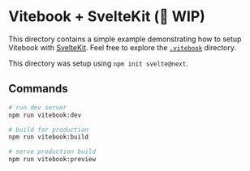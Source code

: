 # Vitebook + SvelteKit (🚧 WIP)

This directory contains a simple example demonstrating how to setup Vitebook with
[SvelteKit](https://kit.svelte.dev). Feel free to explore the [`.vitebook`](./.vitebook)
directory.

This directory was setup using `npm init svelte@next`.

## Commands

```bash
# run dev server
npm run vitebook:dev

# build for production
npm run vitebook:build

# serve production build
npm run vitebook:preview
```
